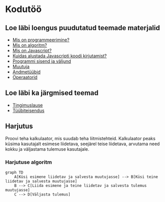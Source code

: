 # Kodutöö

## Loe läbi loengus puudutatud teemade materjalid

- [Mis on programmeerimine?](../../concepts/programmeerimine/README.md)
- [Mis on algoritm?](../../concepts/algoritm/README.md)
- [Mis on Javascript?](../../concepts/javascript/README.md)
- [Kuidas alustada Javascripti koodi kirjutamist?](../../concepts/alustamine/README.md)
- [Programmi sisend ja väljund](../../concepts/suhtlemine/README.md)
- [Muutuja](../../concepts/muutuja/README.md)
- [Andmetüübid](../../concepts/andmetyybid/README.md)
- [Operaatorid](../../concepts/operaatorid/README.md)

## Loe läbi ka järgmised teemad

- [Tingimuslause](../../concepts/tingimuslause/README.md)
- [Tüübiteisendus](../../concepts/tyybiteisendus/README.md)

## Harjutus

Proovi teha kalkulaator, mis suudab teha liitmistehteid. Kalkulaator peaks küsima kasutajalt esimese liidetava, seejärel teise liidetava, arvutama need kokku ja väljastama tulemuse kasutajale.

### Harjutuse algoritm

```mermaid
graph TD
    A[Küsi esimene liidetav ja salvesta muutujasse] --> B[Küsi teine liidetav ja salvesta muutujasse]
    B --> C[Liida esimene ja teine liidetav ja salvesta tulemus muutujasse]
    C --> D[Väljasta tulemus]

```
